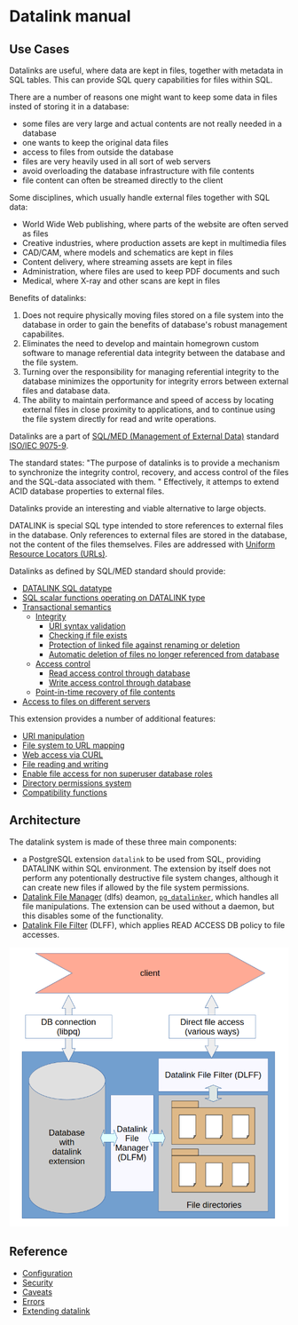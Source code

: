 Datalink manual
===============

Use Cases
---------

Datalinks are useful, where data are kept in files, together with metadata in SQL tables.
This can provide SQL query capabilities for files within SQL.

There are a number of reasons one might want to keep some data in files insted of storing it in a database:

- some files are very large and actual contents are not really needed in a database
- one wants to keep the original data files
- access to files from outside the database
- files are very heavily used in all sort of web servers
- avoid overloading the database infrastructure with file contents
- file content can often be streamed directly to the client

Some disciplines, which usually handle external files together with SQL data:

- World Wide Web publishing, where parts of the website are often served as files
- Creative industries, where production assets are kept in multimedia files
- CAD/CAM, where models and schematics are kept in files
- Content delivery, where streaming assets are kept in files
- Administration, where files are used to keep PDF documents and such
- Medical, where X-ray and other scans are kept in files

Benefits of datalinks:
1. Does not require physically moving files stored on a file system into the database in order
 to gain the benefits of database's robust management capabilites.
2. Eliminates the need to develop and maintain homegrown custom software to manage referential
 data integrity between the database and the file system.
3. Turning over the responsibility for managing referential integrity to the database minimizes
 the opportunity for integrity errors between external files and database data.
4. The ability to maintain performance and speed of access by locating external files in close
 proximity to applications, and to continue using the file system directly for read and write operations.

Datalinks are a part of [SQL/MED (Management of External Data)](https://en.wikipedia.org/wiki/SQL/MED) 
standard [ISO/IEC 9075-9](https://www.iso.org/standard/84804.html).

The standard states: "The purpose of datalinks is to provide a mechanism to synchronize the 
integrity control, recovery, and access control of the files and the SQL-data associated with them. "
Effectively, it attemps to extend ACID database properties to external files.

Datalinks provide an interesting and viable alternative to large objects.

DATALINK is special SQL type intended to store references to external files in the database.
Only references to external files are stored in the database, not the content of the files themselves.
Files are addressed with [Uniform Resource Locators (URLs)](https://en.wikipedia.org/wiki/URL).

Datalinks as defined by SQL/MED standard should provide:

- [DATALINK SQL datatype](type.md)
- [SQL scalar functions operating on DATALINK type](functions.md)
- [Transactional semantics](transactions.md)
  - [Integrity](integrity.md)
    - [URI syntax validation](type.md)
    - [Checking if file exists](integrity.md)
    - [Protection of linked file against renaming or deletion](access.md)
    - [Automatic deletion of files no longer referenced from database](recovery.md)
  - [Access control](access.md)
    - [Read access control through database](access.md)
    - [Write access control through database](access.md)
  - [Point-in-time recovery of file contents](recovery.md)
- [Access to files on different servers](foreign_server.md)

This extension provides a number of additional features:
- [URI manipulation](functions.md#user-content-uri-manipulation)
- [File system to URL mapping](dlff.md)
- [Web access via CURL](functions.md#user-content-web-access)
- [File reading and writing](functions.md#user-content-reading-files)
- [Enable file access for non superuser database roles](security.md)
- [Directory permissions system](configuration.md)
- [Compatibility functions](functions.md#user-content-compatibility-functions)

Architecture
------------

The datalink system is made of these three main components:

- a PostgreSQL extension `datalink` to be used from SQL, providing DATALINK within SQL environment. The extension by itself does not perform any potentionally destructive file system changes, although it can create new files if allowed by the file system permissions. 
- [Datalink File Manager](dlfs.md) (dlfs) deamon, [`pg_datalinker`](pg_datalinker.md), which handles all file manipulations. 
The extension can be used without a daemon, but this disables some of the functionality.
- [Datalink File Filter](dlff.md) (DLFF), which applies READ ACCESS DB policy to file accesses. 

![Datalink diagram](diagram.webp)

Reference
---------
- [Configuration](configuration.md)
- [Security](security.md)
- [Caveats](caveats.md)
- [Errors](errors.md)
- [Extending datalink](extensions.md)
